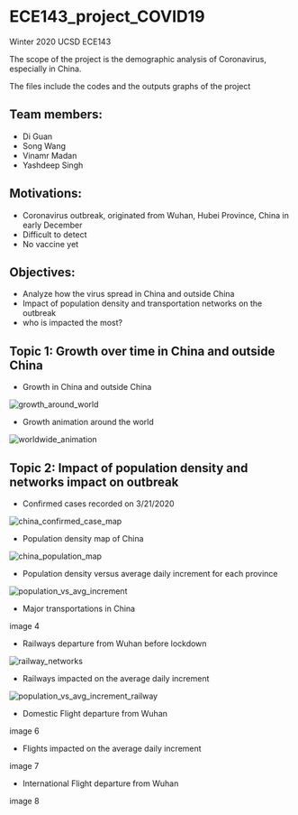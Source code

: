 # ECE143_project_COVID19

Winter 2020 UCSD ECE143

The scope of the project is the demographic analysis of Coronavirus, especially in China. 

The files include the codes and the outputs graphs of the project


Team members:
-
- Di Guan
- Song Wang
- Vinamr Madan
- Yashdeep Singh

Motivations:
-
- Coronavirus outbreak, originated from Wuhan, Hubei Province, China in early December
- Difficult to detect 
- No vaccine yet

Objectives:
-
- Analyze how the virus spread in China and outside China
- Impact of population density and transportation networks on the outbreak
- who is impacted the most?


Topic 1: Growth over time in China and outside China
- 
- Growth in China and outside China

![growth_around_world](https://user-images.githubusercontent.com/53081268/77389407-5a6b1580-6d50-11ea-8f65-6df7073ec210.png)

- Growth animation around the world

![worldwide_animation](https://user-images.githubusercontent.com/53081268/77389479-900ffe80-6d50-11ea-8a03-454e45116949.png)

Topic 2: Impact of population density and networks impact on outbreak
- 
- Confirmed cases recorded on 3/21/2020

![china_confirmed_case_map](https://user-images.githubusercontent.com/53081268/77390796-3f020980-6d54-11ea-8700-f0259c78b30d.png)

- Population density map of China

![china_population_map](https://user-images.githubusercontent.com/53081268/77390612-c3a05800-6d53-11ea-952a-91bef498e717.png)

- Population density versus average daily increment for each province

![population_vs_avg_increment](https://user-images.githubusercontent.com/53081268/77390636-d155dd80-6d53-11ea-8bc9-e22d6aa97e3d.png)

- Major transportations in China

image 4

- Railways departure from Wuhan before lockdown

![railway_networks](https://user-images.githubusercontent.com/53081268/77390703-fba79b00-6d53-11ea-9e14-77d5274f556b.png)

- Railways impacted on the average daily increment

![population_vs_avg_increment_railway](https://user-images.githubusercontent.com/53081268/77390669-e5014400-6d53-11ea-9b7d-aac1c90bcfe6.png)

- Domestic Flight departure from Wuhan 

image 6

- Flights impacted on the average daily increment

image 7

- International Flight departure from Wuhan

image 8
